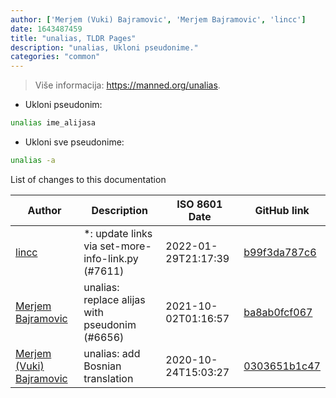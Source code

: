 ```yaml
---
author: ['Merjem (Vuki) Bajramovic', 'Merjem Bajramovic', 'lincc']
date: 1643487459
title: "unalias, TLDR Pages"
description: "unalias, Ukloni pseudonime."
categories: "common"
---
```

> Više informacija: <https://manned.org/unalias>.

- Ukloni pseudonim:

```bash
unalias ime_alijasa
```

- Ukloni sve pseudonime:

```bash
unalias -a
```
List of changes to this documentation


Author | Description | ISO 8601 Date | GitHub link
------|-----|-----|-----
[lincc](mailto:46962923+blueskyson@users.noreply.github.com) | *: update links via set-more-info-link.py (#7611) | 2022-01-29T21:17:39 | [b99f3da787c6](https://github.com/tldr-pages/tldr/commit/b99f3da787c6f43a545b9cb5ebd8265b1367fbc4)
[Merjem Bajramovic](mailto:55462788+Vukory@users.noreply.github.com) | unalias: replace alijas with pseudonim (#6656) | 2021-10-02T01:16:57 | [ba8ab0fcf067](https://github.com/tldr-pages/tldr/commit/ba8ab0fcf067fe8960e586ee74154fe05b778a41)
[Merjem (Vuki) Bajramovic](mailto:merjembajramovic8@gmail.com) | unalias: add Bosnian translation | 2020-10-24T15:03:27 | [0303651b1c47](https://github.com/tldr-pages/tldr/commit/0303651b1c47f8a51c94c72a83377cb1a937d847)

